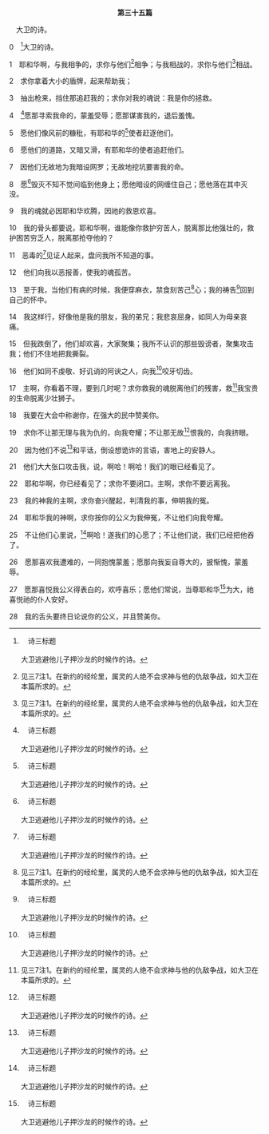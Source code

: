 <p style="text-align:center;font-weight:bold;">第三十五篇</p>

<a name="0">

<span id="spsm">　大卫的诗。

0　[^a]大卫的诗。

[^a]:　诗三标题<br><br>大卫逃避他儿子押沙龙的时候作的诗。

1　耶和华啊，与我相争的，求你与他们[^1]相争；与我相战的，求你与他们[^1]相战。

[^1]:见三7注1。在新约的经纶里，属灵的人绝不会求神与他的仇敌争战，如大卫在本篇所求的。

2　求你拿着大小的盾牌，起来帮助我；

3　抽出枪来，挡住那追赶我的；求你对我的魂说：我是你的拯救。

4　[^a]愿那寻索我命的，蒙羞受辱；愿那谋害我的，退后羞愧。

[^a]:　诗四十14；七十2<br><br>诗40:14　愿那些寻索要灭我命的，一同抱愧蒙羞；愿那些喜悦我遭难的，退后受辱。<br><br>诗70:2　愿那些寻索我命的，抱愧蒙羞；愿那些喜悦我遭难的，退后受辱。

5　愿他们像风前的糠秕，有耶和华的[^a]使者赶逐他们。

[^a]:　出十四19；赛三七36<br><br>出14:19　在以色列营前行走的神的使者，转到他们后边行走；云柱也从他们前边转到他们后边立住。<br><br>赛37:36　耶和华的使者出去，在亚述营中杀了十八万五千人；清早有人起来一看，都是死尸了。

6　愿他们的道路，又暗又滑，有耶和华的使者追赶他们。

7　因他们无故地为我暗设网罗；无故地挖坑要害我的命。

8　愿[^a]毁灭不知不觉间临到他身上；愿他暗设的网缠住自己；愿他落在其中灭没。

[^a]:　赛四七11；帖前五3<br><br>赛47:11　但祸患必临到你身，你不知它的由来；灾害必落在你身上，你不能借遮罪而除掉；所不知道的毁灭，必忽然临到你身。<br><br>帖前5:3　人正说平安稳妥的时候，毁灭忽然临到他们，如同产难临到怀胎的妇人一样，他们绝不能逃脱。

9　我的魂就必因耶和华欢腾，因祂的救恩欢喜。

10　我的骨头都要说，耶和华啊，谁能像你救护穷苦人，脱离那比他强壮的，救护困苦穷乏人，脱离那抢夺他的？

11　恶毒的[^a]见证人起来，盘问我所不知道的事。

[^a]:　诗二七12；太二六59<br><br>诗27:12　求你不要把我交给敌人，遂其所愿；因为作假见证的，和口吐凶恶的，起来攻击我。<br><br>太26:59　祭司长和全议会尽力寻找假见证，控告耶稣，为要把祂治死，

12　他们向我以恶报善，使我的魂孤苦。

13　至于我，当他们有病的时候，我便穿麻衣，禁食刻苦己[^1]心；我的祷告[^a]回到自己的怀中。

[^1]:直译，魂。

[^a]:　太十13；路十6<br><br>太10:13　那家若配得，就让你们的平安临到那家；若不配得，就让你们的平安仍归你们。<br><br>路10:6　那里若有平安之子，你们的平安就必临到那家；不然，平安就归与你们了。

14　我这样行，好像他是我的朋友，我的弟兄；我悲哀屈身，如同人为母亲哀痛。

15　但我跌倒了，他们却欢喜，大家聚集；我所不认识的那些毁谤者，聚集攻击我；他们不住地把我撕裂。

16　他们如同不虔敬、好讥诮的阿谀之人，向我[^a]咬牙切齿。

[^a]:　诗三七12；一一二10；徒七54<br><br>诗37:12　恶人设谋害义人，又向他咬牙。<br><br>诗112:10　恶人看见便恼恨，必咬牙而融化；恶人的心愿要归灭绝。<br><br>徒7:54　众人听见这话，心里极其恼怒，就向司提反咬牙切齿。

17　主啊，你看着不理，要到几时呢？求你救我的魂脱离他们的残害，救[^1]我宝贵的生命脱离少壮狮子。

[^1]:我宝贵的生命，直译，我的独一者。见二二20注1。

18　我要在大会中称谢你，在强大的民中赞美你。

19　求你不让那无理与我为仇的，向我夸耀；不让那无故[^a]恨我的，向我挤眼。

[^a]:　诗三八19；六九4；约十五25<br><br>诗38:19　但我的仇敌又活泼又强壮；无理恨我的人甚多。<br><br>诗69:4　无故恨我的，比我头发还多；无理与我为仇，要把我除灭的，极为强盛；我没有抢夺的，竟要我偿还。<br><br>约15:25　这不过是要应验他们律法上所写的话：“他们无故地恨我。”

20　因为他们不说[^a]和平话，倒设想诡诈的言语，害地上的安静人。

[^a]:　诗一二〇7<br><br>诗120:7　我愿和平；但我发言，他们就要争战。

21　他们大大张口攻击我，说，啊哈！啊哈！我们的眼已经看见了。

22　耶和华啊，你已经看见了；求你不要闭口。主啊，求你不要远离我。

23　我的神我的主啊，求你奋兴醒起，判清我的事，伸明我的冤。

24　耶和华我的神啊，求你按你的公义为我伸冤，不让他们向我夸耀。

25　不让他们心里说，[^a]啊哈！遂我们的心愿了；不让他们说，我们已经把他吞了。

[^a]:　诗四十15；可十五29<br><br>诗40:15　愿那些对我说“啊哈，啊哈”的，因羞愧败亡。<br><br>可15:29　经过的人亵渎祂，摇着头说，咳！你这拆毁圣殿，三日内建造起来的，

26　愿那喜欢我遭难的，一同抱愧蒙羞；愿那向我妄自尊大的，披惭愧，蒙羞辱。

27　愿那喜悦我公义得表白的，欢呼喜乐；愿他们常说，当尊耶和华[^a]为大，祂喜悦祂的仆人安好。

[^a]:　诗三四3<br><br>诗34:3　你们要和我一同尊耶和华为大，一同高举祂的名。

28　我的舌头要终日论说你的公义，并且赞美你。
